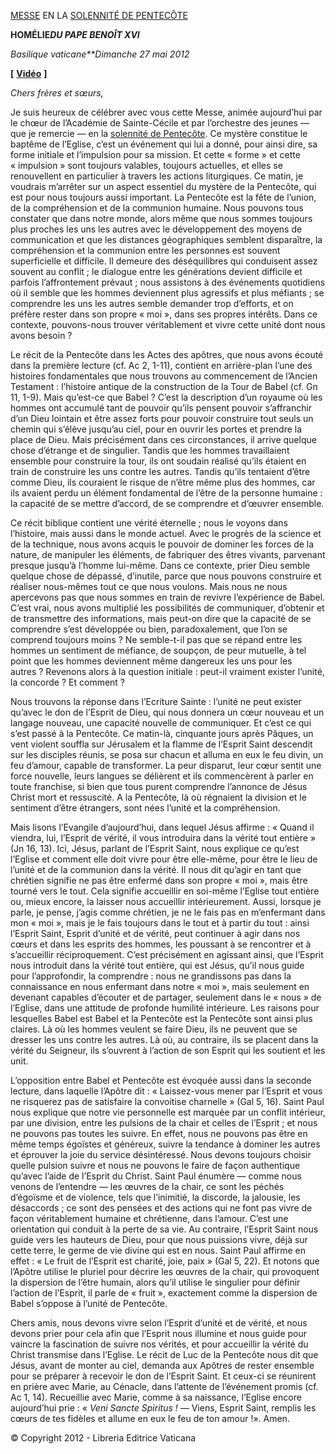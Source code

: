 [MESSE](http://www.vatican.va/news_services/liturgy/libretti/2012/20120527.pdf) EN LA [SOLENNITÉ DE PENTECÔTE](http://www.vatican.va/liturgical_year/pentecost/2012/index_pentecoste_fr.htm)

**HOMÉLIE*****DU PAPE BENOÎT XVI***

*Basilique vaticane**Dimanche 27 mai 2012*

**[** **[Vidéo](http://player.rv.va/vaticanplayer.asp?language=it&tic=VA_Z9WH5QJT)** **]**

*Chers frères et sœurs,*

Je suis heureux de célébrer avec vous cette Messe, animée aujourd’hui par le chœur de l’Académie de Sainte-Cécile et par l’orchestre des jeunes — que je remercie — en la [solennité de Pentecôte](http://www.vatican.va/liturgical_year/pentecost/2012/index_pentecoste_fr.htm). Ce mystère constitue le baptême de l’Eglise, c’est un événement qui lui a donné, pour ainsi dire, sa forme initiale et l’impulsion pour sa mission. Et cette « forme » et cette « impulsion » sont toujours valables, toujours actuelles, et elles se renouvellent en particulier à travers les actions liturgiques. Ce matin, je voudrais m’arrêter sur un aspect essentiel du mystère de la Pentecôte, qui est pour nous toujours aussi important. La Pentecôte est la fête de l’union, de la compréhension et de la communion humaine. Nous pouvons tous constater que dans notre monde, alors même que nous sommes toujours plus proches les uns les autres avec le développement des moyens de communication et que les distances géographiques semblent disparaître, la compréhension et la communion entre les personnes est souvent superficielle et difficile. Il demeure des déséquilibres qui conduisent assez souvent au conflit ; le dialogue entre les générations devient difficile et parfois l’affrontement prévaut ; nous assistons à des événements quotidiens où il semble que les hommes deviennent plus agressifs et plus méfiants ; se comprendre les uns les autres semble demander trop d’efforts, et on préfère rester dans son propre « moi », dans ses propres intérêts. Dans ce contexte, pouvons-nous trouver véritablement et vivre cette unité dont nous avons besoin ?

Le récit de la Pentecôte dans les Actes des apôtres, que nous avons écouté dans la première lecture (cf. Ac 2, 1-11), contient en arrière-plan l’une des histoires fondamentales que nous trouvons au commencement de l’Ancien Testament : l’histoire antique de la construction de la Tour de Babel (cf. Gn 11, 1-9). Mais qu’est-ce que Babel ? C’est la description d’un royaume où les hommes ont accumulé tant de pouvoir qu’ils pensent pouvoir s’affranchir d’un Dieu lointain et être assez forts pour pouvoir construire tout seuls un chemin qui s’élève jusqu’au ciel, pour en ouvrir les portes et prendre la place de Dieu. Mais précisément dans ces circonstances, il arrive quelque chose d’étrange et de singulier. Tandis que les hommes travaillaient ensemble pour construire la tour, ils ont soudain réalisé qu’ils étaient en train de construire les uns contre les autres. Tandis qu’ils tentaient d’être comme Dieu, ils couraient le risque de n’être même plus des hommes, car ils avaient perdu un élément fondamental de l’être de la personne humaine : la capacité de se mettre d’accord, de se comprendre et d’œuvrer ensemble.

Ce récit biblique contient une vérité éternelle ; nous le voyons dans l’histoire, mais aussi dans le monde actuel. Avec le progrès de la science et de la technique, nous avons acquis le pouvoir de dominer les forces de la nature, de manipuler les éléments, de fabriquer des êtres vivants, parvenant presque jusqu’à l’homme lui-même. Dans ce contexte, prier Dieu semble quelque chose de dépassé, d’inutile, parce que nous pouvons construire et réaliser nous-mêmes tout ce que nous voulons. Mais nous ne nous apercevons pas que nous sommes en train de revivre l’expérience de Babel. C’est vrai, nous avons multiplié les possibilités de communiquer, d’obtenir et de transmettre des informations, mais peut-on dire que la capacité de se comprendre s’est développée ou bien, paradoxalement, que l’on se comprend toujours moins ? Ne semble-t-il pas que se répand entre les hommes un sentiment de méfiance, de soupçon, de peur mutuelle, à tel point que les hommes deviennent même dangereux les uns pour les autres ? Revenons alors à la question initiale : peut-il vraiment exister l’unité, la concorde ? Et comment ?

Nous trouvons la réponse dans l’Ecriture Sainte : l’unité ne peut exister qu’avec le don de l’Esprit de Dieu, qui nous donnera un cœur nouveau et un langage nouveau, une capacité nouvelle de communiquer. Et c’est ce qui s’est passé à la Pentecôte. Ce matin-là, cinquante jours après Pâques, un vent violent souffla sur Jérusalem et la flamme de l’Esprit Saint descendit sur les disciples réunis, se posa sur chacun et alluma en eux le feu divin, un feu d’amour, capable de transformer. La peur disparut, leur cœur sentit une force nouvelle, leurs langues se délièrent et ils commencèrent à parler en toute franchise, si bien que tous purent comprendre l’annonce de Jésus Christ mort et ressuscité. A la Pentecôte, là où régnaient la division et le sentiment d’être étrangers, sont nées l’unité et la compréhension.

Mais lisons l’Evangile d’aujourd’hui, dans lequel Jésus affirme : « Quand il viendra, lui, l’Esprit de vérité, il vous introduira dans la vérité tout entière » (Jn 16, 13). Ici, Jésus, parlant de l’Esprit Saint, nous explique ce qu’est l’Eglise et comment elle doit vivre pour être elle-même, pour être le lieu de l’unité et de la communion dans la vérité. Il nous dit qu’agir en tant que chrétien signifie ne pas être enfermé dans son propre « moi », mais être tourné vers le tout. Cela signifie accueillir en soi-même l’Eglise tout entière ou, mieux encore, la laisser nous accueillir intérieurement. Aussi, lorsque je parle, je pense, j’agis comme chrétien, je ne le fais pas en m’enfermant dans mon « moi », mais je le fais toujours dans le tout et à partir du tout : ainsi l’Esprit Saint, Esprit d’unité et de vérité, peut continuer à agir dans nos cœurs et dans les esprits des hommes, les poussant à se rencontrer et à s’accueillir réciproquement. C’est précisément en agissant ainsi, que l’Esprit nous introduit dans la vérité tout entière, qui est Jésus, qu’il nous guide pour l’approfondir, la comprendre : nous ne grandissons pas dans la connaissance en nous enfermant dans notre « moi », mais seulement en devenant capables d’écouter et de partager, seulement dans le « nous » de l’Eglise, dans une attitude de profonde humilité intérieure. Les raisons pour lesquelles Babel est Babel et la Pentecôte est la Pentecôte sont ainsi plus claires. Là où les hommes veulent se faire Dieu, ils ne peuvent que se dresser les uns contre les autres. Là où, au contraire, ils se placent dans la vérité du Seigneur, ils s’ouvrent à l’action de son Esprit qui les soutient et les unit.

L’opposition entre Babel et Pentecôte est évoquée aussi dans la seconde lecture, dans laquelle l’Apôtre dit : « Laissez-vous mener par l’Esprit et vous ne risquerez pas de satisfaire la convoitise charnelle » (Gal 5, 16). Saint Paul nous explique que notre vie personnelle est marquée par un conflit intérieur, par une division, entre les pulsions de la chair et celles de l’Esprit ; et nous ne pouvons pas toutes les suivre. En effet, nous ne pouvons pas être en même temps égoïstes et généreux, suivre la tendance à dominer les autres et éprouver la joie du service désintéressé. Nous devons toujours choisir quelle pulsion suivre et nous ne pouvons le faire de façon authentique qu’avec l’aide de l’Esprit du Christ. Saint Paul énumère — comme nous venons de l’entendre — les œuvres de la chair, ce sont les péchés d’égoïsme et de violence, tels que l’inimitié, la discorde, la jalousie, les désaccords ; ce sont des pensées et des actions qui ne font pas vivre de façon véritablement humaine et chrétienne, dans l’amour. C’est une orientation qui conduit à la perte de sa vie. Au contraire, l’Esprit Saint nous guide vers les hauteurs de Dieu, pour que nous puissions vivre, déjà sur cette terre, le germe de vie divine qui est en nous. Saint Paul affirme en effet : « Le fruit de l’Esprit est charité, joie, paix » (Gal 5, 22). Et notons que l’Apôtre utilise le pluriel pour décrire les œuvres de la chair, qui provoquent la dispersion de l’être humain, alors qu’il utilise le singulier pour définir l’action de l’Esprit, il parle de « fruit », exactement comme la dispersion de Babel s’oppose à l’unité de Pentecôte.

Chers amis, nous devons vivre selon l’Esprit d’unité et de vérité, et nous devons prier pour cela afin que l’Esprit nous illumine et nous guide pour vaincre la fascination de suivre nos vérités, et pour accueillir la vérité du Christ transmise dans l’Eglise. Le récit de Luc de la Pentecôte nous dit que Jésus, avant de monter au ciel, demanda aux Apôtres de rester ensemble pour se préparer à recevoir le don de l’Esprit Saint. Et ceux-ci se réunirent en prière avec Marie, au Cénacle, dans l’attente de l’événement promis (cf. Ac 1, 14). Recueillie avec Marie, comme à sa naissance, l’Eglise encore aujourd’hui prie : « *Veni Sancte Spiritus !* — Viens, Esprit Saint, remplis les cœurs de tes fidèles et allume en eux le feu de ton amour !». Amen.

© Copyright 2012 - Libreria Editrice Vaticana
